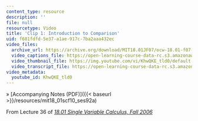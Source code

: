 ```yaml
---
content_type: resource
description: ''
file: null
resourcetype: Video
title: 'Clip 1: Introduction to Comparison'
uid: f681fdfd-5e37-a1ae-917c-7ba2aaa432ec
video_files:
  archive_url: https://archive.org/download/MIT18.01JF07/ocw-18.01-f07-lec36_300k.mp4
  video_captions_file: https://open-learning-course-data-rc.s3.amazonaws.com/18-01sc-single-variable-calculus-fall-2010/75b03501075458fcb355131dbbf3bc21_KhwQKE_tld0.vtt
  video_thumbnail_file: https://img.youtube.com/vi/KhwQKE_tld0/default.jpg
  video_transcript_file: https://open-learning-course-data-rc.s3.amazonaws.com/18-01sc-single-variable-calculus-fall-2010/4267fe044443c15e5f36d19702d94ecf_KhwQKE_tld0.pdf
video_metadata:
  youtube_id: KhwQKE_tld0
---
```


» [Accompanying Notes (PDF)]({{< baseurl >}}/resources/mit18_01scf10_ses92a)

From Lecture 36 of [_18.01 Single Variable Calculus, Fall 2006_](/courses/18-01-single-variable-calculus-fall-2006/pages/video-lectures)
